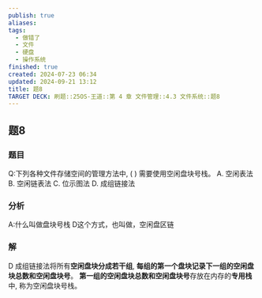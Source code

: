 ```yaml
---
publish: true
aliases: 
tags:
  - 做错了
  - 文件
  - 硬盘
  - 操作系统
finished: true
created: 2024-07-23 06:34
updated: 2024-09-21 13:12
title: 题8
TARGET DECK: 刷题::25OS-王道::第 4 章 文件管理::4.3 文件系统::题8
---
```

## 题8
### 题目
Q:下列各种文件存储空间的管理方法中, ( ) 需要使用空闲盘块号栈。
A. 空闲表法 
B. 空闲链表法
C. 位示图法 
D. 成组链接法
### 分析
A:什么叫做盘块号栈
D这个方式，也叫做，空闲盘区链
### 解
D
成组链接法将所有**空闲盘块分成若干组**, **每组的第一个盘块记录下一组的空闲盘块总数和空闲盘块号**。
**第一组的空闲盘块总数和空闲盘块号**存放在内存的**专用栈**中, 称为空闲盘块号栈。
